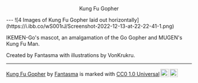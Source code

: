 <p align="center">  Kung Fu Gopher </p> 
---
![4 Images of Kung Fu Gopher laid out horizontally](https://i.ibb.co/wS001rJ/Screenshot-2022-12-13-at-22-22-41-1.png)

IKEMEN-Go's mascot, an amalgamation of the Go Gopher and MUGEN's Kung Fu Man. 

Created by Fantasma with illustrations by VonKrukru.

---
 <p xmlns:cc="http://creativecommons.org/ns#" xmlns:dct="http://purl.org/dc/terms/"><a property="dct:title" rel="cc:attributionURL" href="https://i.ibb.co/wS001rJ/Screenshot-2022-12-13-at-22-22-41-1.png">Kung Fu Gopher</a> by <a rel="cc:attributionURL dct:creator" property="cc:attributionName" href="https://github.com/assemblaj">Fantasma</a> is marked with <a href="http://creativecommons.org/publicdomain/zero/1.0?ref=chooser-v1" target="_blank" rel="license noopener noreferrer" style="display:inline-block;">CC0 1.0 Universal<img style="height:22px!important;margin-left:3px;vertical-align:text-bottom;" src="https://mirrors.creativecommons.org/presskit/icons/cc.svg?ref=chooser-v1"><img style="height:22px!important;margin-left:3px;vertical-align:text-bottom;" src="https://mirrors.creativecommons.org/presskit/icons/zero.svg?ref=chooser-v1"></a></p> 
